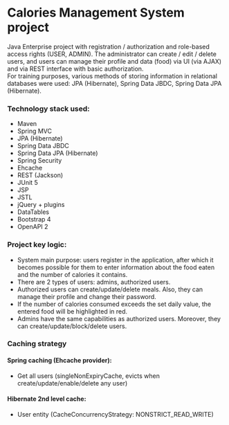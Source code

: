 Calories Management System project
=================================

Java Enterprise project with registration / authorization and role-based access rights (USER, ADMIN). The administrator can create / edit / delete users, and users can manage their profile and data (food) via UI (via AJAX) and via REST interface with basic authorization.  
For training purposes, various methods of storing information in relational databases were used: JPA (Hibernate), Spring Data JBDC, Spring Data JPA (Hibernate).

### Technology stack used:
* Maven
* Spring MVC
* JPA (Hibernate)
* Spring Data JBDC
* Spring Data JPA (Hibernate)
* Spring Security
* Ehcache
* REST (Jackson)
* JUnit 5
* JSP
* JSTL
* jQuery + plugins
* DataTables
* Bootstrap 4
* OpenAPI 2

### Project key logic:
* System main purpose: users register in the application, after which it becomes possible for them to enter information about the food eaten and the number of calories it contains.
* There are 2 types of users: admins, authorized users.
* Authorized users can create/update/delete meals. Also, they can manage their profile and change their password.
* If the number of calories consumed exceeds the set daily value, the entered food will be highlighted in red.
* Admins have the same capabilities as authorized users. Moreover, they can create/update/block/delete users.

### Caching strategy
#### Spring caching (Ehcache provider):
- Get all users (singleNonExpiryCache, evicts when create/update/enable/delete any user)

#### Hibernate 2nd level cache:
- User entity (CacheConcurrencyStrategy: NONSTRICT_READ_WRITE)